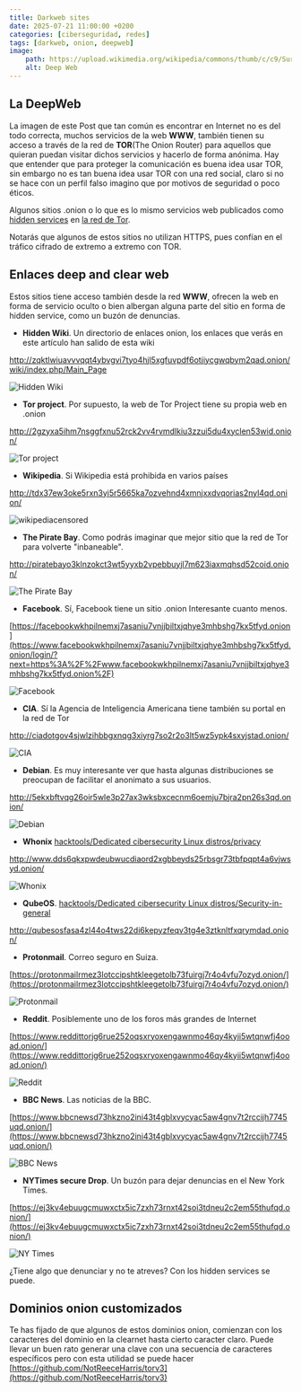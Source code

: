```yaml
---
title: Darkweb sites
date: 2025-07-21 11:00:00 +0200
categories: [ciberseguridad, redes]
tags: [darkweb, onion, deepweb]     
image:
    path: https://upload.wikimedia.org/wikipedia/commons/thumb/c/c9/Surface_Web_%26_Deep_Web.jpg/1024px-Surface_Web_%26_Deep_Web.jpg
    alt: Deep Web
---
```


## La DeepWeb
La imagen de este Post que tan común es encontrar en Internet no es del todo correcta, muchos servicios de la web **WWW**, también tienen su acceso a través de la red de **TOR**(The Onion Router) para aquellos que quieran puedan visitar dichos servicios y hacerlo de forma anónima. Hay que entender que para proteger la comunicación es buena idea usar TOR, sin embargo no es tan buena idea usar TOR con una red social, claro si no se hace con un perfil falso imagino que por motivos de seguridad o poco éticos.

Algunos sitios .onion o lo que es lo mismo servicios web publicados como [hidden services](../hidden-services) en [la red de Tor](../tornetwork).

Notarás que algunos de estos sitios no utilizan HTTPS, pues confían en el tráfico cifrado de extremo a extremo con TOR. 

## Enlaces deep and clear web

Estos sitios tiene acceso también desde la red **WWW**, ofrecen la web en forma de servicio oculto o bien albergan alguna parte del sitio en forma de hidden service, como un buzón de denuncias. 


- **Hidden Wiki**. Un directorio de enlaces onion, los enlaces que verás en este artículo han salido de esta wiki

http://zqktlwiuavvvqqt4ybvgvi7tyo4hjl5xgfuvpdf6otjiycgwqbym2qad.onion/wiki/index.php/Main_Page

![Hidden Wiki](https://upload.wikimedia.org/wikipedia/commons/1/1e/The_Hidden_Wiki_logo.png)

- **Tor project**. Por supuesto, la web de Tor Project tiene su propia web en .onion

http://2gzyxa5ihm7nsggfxnu52rck2vv4rvmdlkiu3zzui5du4xyclen53wid.onion/

![Tor project](https://upload.wikimedia.org/wikipedia/commons/thumb/1/15/Tor-logo-2011-flat.svg/250px-Tor-logo-2011-flat.svg.png)


- **Wikipedia**. Si Wikipedia está prohibida en varios países 

http://tdx37ew3oke5rxn3yi5r5665ka7ozvehnd4xmnjxxdvqorias2nyl4qd.onion/

![wikipediacensored](https://upload.wikimedia.org/wikipedia/commons/thumb/8/89/Wikipedia_censored.png/250px-Wikipedia_censored.png)


- **The Pirate Bay**. Como podrás imaginar que mejor sitio que la red de Tor para volverte "inbaneable".

http://piratebayo3klnzokct3wt5yyxb2vpebbuyjl7m623iaxmqhsd52coid.onion/

![The Pirate Bay](https://upload.wikimedia.org/wikipedia/commons/thumb/1/16/The_Pirate_Bay_logo.svg/250px-The_Pirate_Bay_logo.svg.png)


- **Facebook**. Sí, Facebook tiene un sitio .onion Interesante cuanto menos. 

[https://facebookwkhpilnemxj7asaniu7vnjjbiltxjqhye3mhbshg7kx5tfyd.onion](https://www.facebookwkhpilnemxj7asaniu7vnjjbiltxjqhye3mhbshg7kx5tfyd.onion/login/?next=https%3A%2F%2Fwww.facebookwkhpilnemxj7asaniu7vnjjbiltxjqhye3mhbshg7kx5tfyd.onion%2F)

![Facebook](https://upload.wikimedia.org/wikipedia/commons/thumb/b/b9/2023_Facebook_icon.svg/120px-2023_Facebook_icon.svg.png)


- **CIA**. Sí la Agencia de Inteligencia Americana tiene también su portal en la red de Tor

http://ciadotgov4sjwlzihbbgxnqg3xiyrg7so2r2o3lt5wz5ypk4sxyjstad.onion/

![CIA](https://upload.wikimedia.org/wikipedia/commons/thumb/2/25/Seal_of_the_Central_Intelligence_Agency.svg/120px-Seal_of_the_Central_Intelligence_Agency.svg.png)


- **Debian**. Es muy interesante ver que hasta algunas distribuciones se preocupan de facilitar el anonimato a sus usuarios.  

http://5ekxbftvqg26oir5wle3p27ax3wksbxcecnm6oemju7bjra2pn26s3qd.onion/

![Debian](https://upload.wikimedia.org/wikipedia/commons/thumb/4/4a/Debian-OpenLogo.svg/110px-Debian-OpenLogo.svg.png)


- **Whonix** [hacktools/Dedicated cibersecurity Linux distros/privacy](../hacktools#privacy) 

http://www.dds6qkxpwdeubwucdiaord2xgbbeyds25rbsgr73tbfpqpt4a6vjwsyd.onion/

![Whonix](https://upload.wikimedia.org/wikipedia/commons/thumb/7/75/Whonix_Logo.png/250px-Whonix_Logo.png)


- **QubeOS**. [hacktools/Dedicated cibersecurity Linux distros/Security-in-general](../hacktools#security-in-general) 

http://qubesosfasa4zl44o4tws22di6kepyzfeqv3tg4e3ztknltfxqrymdad.onion/


- **Protonmail**. Correo seguro en Suiza. 

[https://protonmailrmez3lotccipshtkleegetolb73fuirgj7r4o4vfu7ozyd.onion/](https://protonmailrmez3lotccipshtkleegetolb73fuirgj7r4o4vfu7ozyd.onion/)

![Protonmail](https://upload.wikimedia.org/wikipedia/commons/thumb/4/40/Proton_Mail_Logo_01.svg/330px-Proton_Mail_Logo_01.svg.png)


- **Reddit**. Posiblemente uno de los foros más grandes de Internet

[https://www.reddittorjg6rue252oqsxryoxengawnmo46qy4kyii5wtqnwfj4ooad.onion/](https://www.reddittorjg6rue252oqsxryoxengawnmo46qy4kyii5wtqnwfj4ooad.onion/)

![Reddit](https://upload.wikimedia.org/wikipedia/en/thumb/1/1f/Reddit_logo_2023.svg/250px-Reddit_logo_2023.svg.png)


- **BBC News**. Las noticias de la BBC. 

[https://www.bbcnewsd73hkzno2ini43t4gblxvycyac5aw4gnv7t2rccijh7745uqd.onion/](https://www.bbcnewsd73hkzno2ini43t4gblxvycyac5aw4gnv7t2rccijh7745uqd.onion/)

![BBC News](https://upload.wikimedia.org/wikipedia/commons/thumb/a/a2/BBC_News_2022_%28Alt%29.svg/250px-BBC_News_2022_%28Alt%29.svg.png)


- **NYTimes secure Drop**. Un buzón para dejar denuncias en el New York Times. 

[https://ej3kv4ebuugcmuwxctx5ic7zxh73rnxt42soi3tdneu2c2em55thufqd.onion/](https://ej3kv4ebuugcmuwxctx5ic7zxh73rnxt42soi3tdneu2c2em55thufqd.onion/)

![NY Times](https://upload.wikimedia.org/wikipedia/commons/thumb/b/bd/The_New_York_Times_logo.svg/60px-The_New_York_Times_logo.svg.png)

¿Tiene algo que denunciar y no te atreves? Con los hidden services se puede. 

## Dominios onion customizados
Te has fijado de que algunos de estos dominios onion, comienzan con los caracteres del dominio en la clearnet hasta cierto caracter claro. Puede llevar un buen rato generar una clave con una secuencia de caracteres específicos pero con esta utilidad se puede hacer [https://github.com/NotReeceHarris/torv3](https://github.com/NotReeceHarris/torv3)